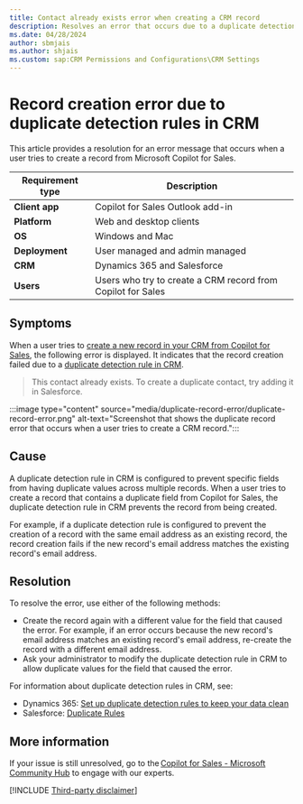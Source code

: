 ```yaml
---
title: Contact already exists error when creating a CRM record
description: Resolves an error that occurs due to a duplicate detection rule in CRM when a user tries to create a record from Copilot for Sales.
ms.date: 04/28/2024
author: sbmjais
ms.author: shjais
ms.custom: sap:CRM Permissions and Configurations\CRM Settings
---
```

# Record creation error due to duplicate detection rules in CRM

This article provides a resolution for an error message that occurs when a user tries to create a record from Microsoft Copilot for Sales.

| Requirement type |Description  |
|---------|---------|
|**Client app**     |  Copilot for Sales Outlook add-in        |
|**Platform**     | Web and desktop clients         |
|**OS**     | Windows and Mac         |
|**Deployment**     | User managed and admin managed       |
|**CRM**     | Dynamics 365 and Salesforce       |
|**Users**     | Users who try to create a CRM record from Copilot for Sales   |

## Symptoms

When a user tries to [create a new record in your CRM from Copilot for Sales](/microsoft-sales-copilot/create-new-record), the following error is displayed. It indicates that the record creation failed due to a [duplicate detection rule in CRM](/power-platform/admin/set-up-duplicate-detection-rules-keep-data-clean).

> This contact already exists. To create a duplicate contact, try adding it in Salesforce.

:::image type="content" source="media/duplicate-record-error/duplicate-record-error.png" alt-text="Screenshot that shows the duplicate record error that occurs when a user tries to create a CRM record.":::

## Cause

A duplicate detection rule in CRM is configured to prevent specific fields from having duplicate values across multiple records. When a user tries to create a record that contains a duplicate field from Copilot for Sales, the duplicate detection rule in CRM prevents the record from being created.

For example, if a duplicate detection rule is configured to prevent the creation of a record with the same email address as an existing record, the record creation fails if the new record's email address matches the existing record's email address.

## Resolution

To resolve the error, use either of the following methods:

- Create the record again with a different value for the field that caused the error. For example, if an error occurs because the new record's email address matches an existing record's email address, re-create the record with a different email address.
- Ask your administrator to modify the duplicate detection rule in CRM to allow duplicate values for the field that caused the error.

For information about duplicate detection rules in CRM, see:

- Dynamics 365: [Set up duplicate detection rules to keep your data clean](/power-platform/admin/set-up-duplicate-detection-rules-keep-data-clean)
- Salesforce: [Duplicate Rules](https://help.salesforce.com/s/articleView?id=sf.duplicate_rules_map_of_reference.htm&type=5)

## More information

If your issue is still unresolved, go to the [Copilot for Sales - Microsoft Community Hub](https://techcommunity.microsoft.com/t5/viva-sales/bd-p/VivaSales) to engage with our experts.

[!INCLUDE [Third-party disclaimer](../../includes/third-party-disclaimer.md)]
